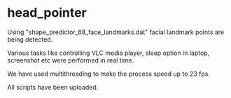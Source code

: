 # head_pointer

Using "shape_predictor_68_face_landmarks.dat" facial landmark points are being detected. 

Various tasks like controlling VLC media player, sleep option in laptop, screenshot etc were performed in real time.

We have used multithreading to make the process speed up to 23 fps. 

All scripts have been uploaded.
